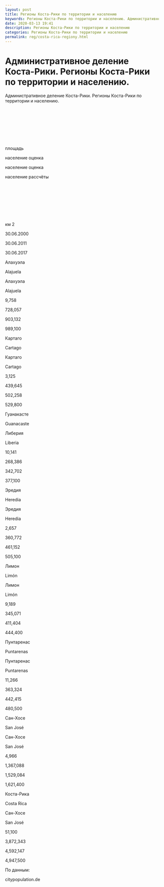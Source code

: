 ```yaml
---
layout: post
title: Регионы Коста-Рики по территории и населению 
keywords: Регионы Коста-Рики по территории и населению. Административное делени. 
date: 2020-03-13 19:41
description: Регионы Коста-Рики по территории и населению
categories: Регионы Коста-Рики по территории и населению
permalink: reg/costa-rica-regiony.html
---
```


# Административное деление Коста-Рики. Регионы Коста-Рики по территории и населению.


Административное деление Коста-Рики. Регионы Коста-Рики по территории и населению.








 


 


 


 


площадь


население оценка


население оценка


население рассчёты






 


 


 


 


км
2


30.06.2000


30.06.2011


30.06.2017






Алахуэла


Alajuela


Алахуэла


Alajuela


9,758


728,057


903,132


989,100






Картаго


Cartago


Картаго


Cartago


3,125


439,645


502,258


529,800






Гуанакасте


Guanacaste


Либерия


Liberia


10,141


268,386


342,702


377,100






Эредия


Heredia


Эредия


Heredia


2,657


360,772


461,152


505,100






Лимон


Limón


Лимон


Limón


9,189


345,071


411,404


444,400






Пунтаренас


Puntarenas


Пунтаренас


Puntarenas


11,266


363,324


442,415


480,500






Сан-Хосе


San José


Сан-Хосе


San José


4,966


1,367,088


1,529,084


1,621,400






Коста-Рика


Costa Rica


Сан-Хосе


San José


51,100


3,872,343


4,592,147


4,947,500








По данным:


citypopulation.de



		

